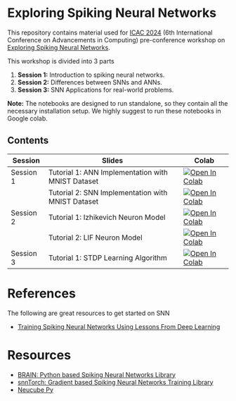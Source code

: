 # Exploring Spiking Neural Networks

This repository contains material used for [ICAC 2024](https://icac.lk/) (6th International Conference on Advancements in Computing) pre-conference workshop on [Exploring Spiking Neural Networks](https://icac.lk/preconference-workshops/).

This workshop is divided into 3 parts 

 1. **Session 1:** Introduction to spiking neural networks.
 2. **Session 2:** Differences between SNNs and ANNs.
 3. **Session 3:** SNN Applications for real-world problems.

**Note:** The notebooks are designed to run standalone, so they contain all the necessary  installation setup. We highly suggest to run these notebooks in Google colab.

## Contents

| Session | Slides | Colab
| --- | ---  | --- |
| Session 1 | Tutorial 1: ANN Implementation with MNIST Dataset |[![Open In Colab](https://colab.research.google.com/assets/colab-badge.svg)](https://colab.research.google.com/github/BrAINLabs-Inc/ICAC_2024_SNN_workshop/blob/main/Notebooks/ANN_implementation_of_MNIST_dataset.ipynb)|
|  | Tutorial 2: SNN Implementation with MNIST Dataset     | [![Open In Colab](https://colab.research.google.com/assets/colab-badge.svg)](https://github.com/BrAINLabs-Inc/ICAC_2024_SNN_workshop/blob/main/Notebooks/SNN_implementation_of_MNIST_dataset.ipynb) |
| Session 2 | Tutorial 1: Izhikevich Neuron Model|[![Open In Colab](https://colab.research.google.com/assets/colab-badge.svg)](https://colab.research.google.com/github/BrAINLabs-Inc/ICAC_2024_SNN_workshop/blob/main/Notebooks/Izhikevich_Neuron.ipynb)|
| | Tutorial 2: LIF Neuron Model |[![Open In Colab](https://colab.research.google.com/assets/colab-badge.svg)](https://colab.research.google.com/github/BrAINLabs-Inc/ICAC_2024_SNN_workshop/blob/main/Notebooks/Leaky_Integrate_and_Fire_(LIF)_neuron_model.ipynb)|
| Session 3 | Tutorial 1: STDP Learning Algorithm|[![Open In Colab](https://colab.research.google.com/assets/colab-badge.svg)](https://colab.research.google.com/github/BrAINLabs-Inc/ICAC_2024_SNN_workshop/blob/main/Notebooks/STDP_unsupervised.ipynb)|

# References
The following are great resources to get started on SNN

 - [Training Spiking Neural Networks Using Lessons From Deep Learning](https://ieeexplore.ieee.org/abstract/document/10242251)

# Resources 

 - [BRAIN: Python based Spiking Neural Networks Library](https://briansimulator.org/)
 - [snnTorch: Gradient based Spiking Neural Networks Training Library](https://snntorch.readthedocs.io/)
 - [Neucube Py](https://github.com/KEDRI-AUT/NeuCube-Py?tab=readme-ov-file/)

